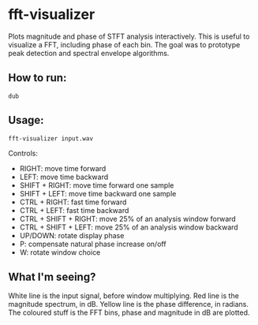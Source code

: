 # fft-visualizer

Plots magnitude and phase of STFT analysis interactively.
This is useful to visualize a FFT, including phase of each bin.
The goal was to prototype peak detection and spectral envelope algorithms.

## How to run:

```
dub
```


## Usage:
```
fft-visualizer input.wav
```
Controls:
- RIGHT: move time forward
- LEFT: move time backward
- SHIFT + RIGHT: move time forward one sample 
- SHIFT + LEFT: move time backward one sample
- CTRL + RIGHT: fast time forward
- CTRL + LEFT: fast time backward
- CTRL + SHIFT + RIGHT: move 25% of an analysis window forward
- CTRL + SHIFT + LEFT: move 25% of an analysis window backward
- UP/DOWN: rotate display phase
- P: compensate natural phase increase on/off
- W: rotate window choice


## What I'm seeing?

White line is the input signal, before window multiplying.
Red line is the magnitude spectrum, in dB.
Yellow line is the phase difference, in radians.
The coloured stuff is the FFT bins, phase and magnitude in dB are plotted.
